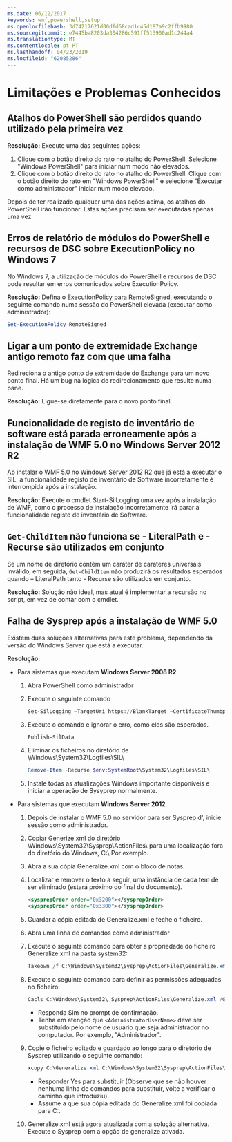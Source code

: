 ```yaml
---
ms.date: 06/12/2017
keywords: wmf,powershell,setup
ms.openlocfilehash: 3d74217621d00dfd68cad1c45d187a9c2ffb9980
ms.sourcegitcommit: e7445ba8203da304286c591ff513900ad1c244a4
ms.translationtype: MT
ms.contentlocale: pt-PT
ms.lasthandoff: 04/23/2019
ms.locfileid: "62085286"
---
```

# <a name="known-issues-and-limitations"></a>Limitações e Problemas Conhecidos

## <a name="powershell-shortcuts-are-broken-when-used-for-the-first-time"></a>Atalhos do PowerShell são perdidos quando utilizado pela primeira vez

**Resolução:** Execute uma das seguintes ações:

1. Clique com o botão direito do rato no atalho do PowerShell. Selecione "Windows PowerShell" para iniciar num modo não elevados.
2. Clique com o botão direito do rato no atalho do PowerShell. Clique com o botão direito do rato em "Windows PowerShell" e selecione "Executar como administrador" iniciar num modo elevado.

Depois de ter realizado qualquer uma das ações acima, os atalhos do PowerShell irão funcionar. Estas ações precisam ser executadas apenas uma vez.

## <a name="powershell-modules-and-dsc-resources-report-errors-about-executionpolicy-on-windows-7"></a>Erros de relatório de módulos do PowerShell e recursos de DSC sobre ExecutionPolicy no Windows 7

No Windows 7, a utilização de módulos do PowerShell e recursos de DSC pode resultar em erros comunicados sobre ExecutionPolicy.

**Resolução:** Defina o ExecutionPolicy para RemoteSigned, executando o seguinte comando numa sessão do PowerShell elevada (executar como administrador):

```powershell
Set-ExecutionPolicy RemoteSigned
```

## <a name="connecting-to-an-old-remote-exchange-endpoint-causes-a-crash"></a>Ligar a um ponto de extremidade Exchange antigo remoto faz com que uma falha

Redireciona o antigo ponto de extremidade do Exchange para um novo ponto final. Há um bug na lógica de redirecionamento que resulte numa pane.

**Resolução:** Ligue-se diretamente para o novo ponto final.

## <a name="software-inventory-logging-feature-is-erroneously-stopped-after-wmf-50-installation-on-windows-server-2012-r2"></a>Funcionalidade de registo de inventário de software está parada erroneamente após a instalação de WMF 5.0 no Windows Server 2012 R2

Ao instalar o WMF 5.0 no Windows Server 2012 R2 que já está a executar o SIL, a funcionalidade registo de inventário de Software incorretamente é interrompida após a instalação.

**Resolução:** Execute o cmdlet Start-SilLogging uma vez após a instalação de WMF, como o processo de instalação incorretamente irá parar a funcionalidade registo de inventário de Software.

## <a name="get-childitem-does-not-work-if--literalpath-and--recurse-are-used-together"></a>`Get-ChildItem` não funciona se - LiteralPath e - Recurse são utilizados em conjunto

Se um nome de diretório contém um caráter de carateres universais inválido, em seguida, `Get-ChildItem` não produzirá os resultados esperados quando – LiteralPath tanto - Recurse são utilizados em conjunto.

**Resolução:** Solução não ideal, mas atual é implementar a recursão no script, em vez de contar com o cmdlet.

## <a name="sysprep-fails-after-wmf-50-installation"></a>Falha de Sysprep após a instalação de WMF 5.0

Existem duas soluções alternativas para este problema, dependendo da versão do Windows Server que está a executar.

**Resolução:**

- Para sistemas que executam **Windows Server 2008 R2**
  1. Abra PowerShell como administrador
  2. Execute o seguinte comando

     ```powershell
     Set-SilLogging –TargetUri https://BlankTarget –CertificateThumbprint 0123456789
     ```

  3. Execute o comando e ignorar o erro, como eles são esperados.

     ```powershell
     Publish-SilData
     ```

  4. Eliminar os ficheiros no diretório de \Windows\System32\Logfiles\SIL\

     ```powershell
     Remove-Item -Recurse $env:SystemRoot\System32\Logfiles\SIL\
     ```

  5. Instale todas as atualizações Windows importante disponíveis e iniciar a operação de Sysyprep normalmente.

- Para sistemas que executam **Windows Server 2012**
  1. Depois de instalar o WMF 5.0 no servidor para ser Sysprep d', inicie sessão como administrador.
  2. Copiar Generize.xml do diretório \Windows\System32\Sysprep\ActionFiles\ para uma localização fora do diretório do Windows, C:\ Por exemplo.
  3. Abra a sua cópia Generalize.xml com o bloco de notas.
  4. Localizar e remover o texto a seguir, uma instância de cada tem de ser eliminado (estará próximo do final do documento).

     ```xml
     <sysprepOrder order="0x3200"></sysprepOrder>
     <sysprepOrder order="0x3300"></sysprepOrder>
     ```

  5. Guardar a cópia editada de Generalize.xml e feche o ficheiro.
  6. Abra uma linha de comandos como administrador
  7. Execute o seguinte comando para obter a propriedade do ficheiro Generalize.xml na pasta system32:

     ```powershell
     Takeown /f C:\Windows\System32\Sysprep\ActionFiles\Generalize.xml
     ```

  8. Execute o seguinte comando para definir as permissões adequadas no ficheiro:

     ```powershell
     Cacls C:\Windows\System32\ Sysprep\ActionFiles\Generalize.xml /G `<AdministratorUserName>`:F
     ```

     - Responda Sim no prompt de confirmação.
     - Tenha em atenção que `<AdministratorUserName>` deve ser substituído pelo nome de usuário que seja administrador no computador. Por exemplo, "Administrador".

  9. Copie o ficheiro editado e guardado ao longo para o diretório de Sysprep utilizando o seguinte comando:

     ```powershell
     xcopy C:\Generalize.xml C:\Windows\System32\Sysprep\ActionFiles\Generalize.xml
     ```

     - Responder Yes para substituir (Observe que se não houver nenhuma linha de comandos para substituir, volte a verificar o caminho que introduziu).
     - Assume a que sua cópia editada do Generalize.xml foi copiada para C:\.

  10. Generalize.xml está agora atualizada com a solução alternativa. Execute o Sysprep com a opção de generalize ativada.